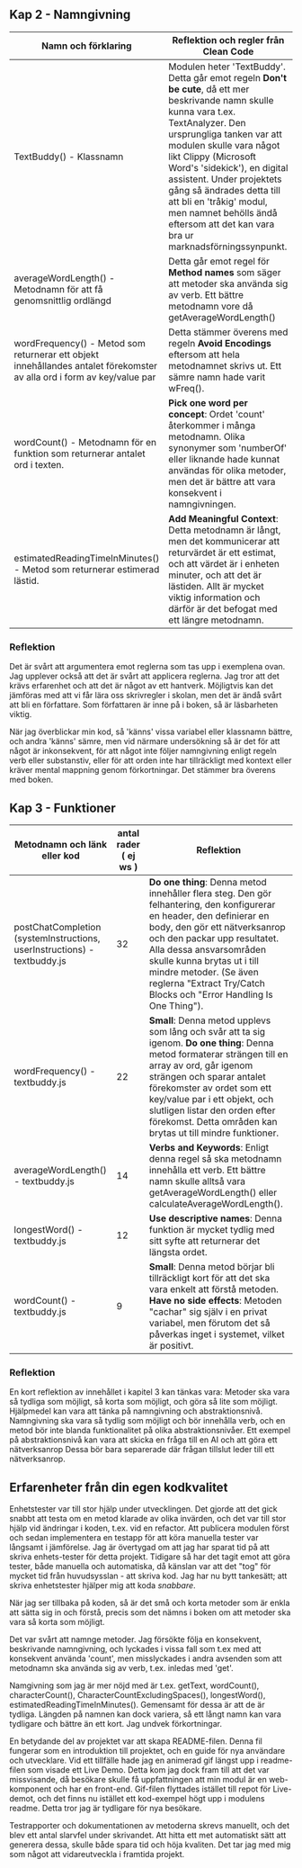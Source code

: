 ## Kap 2 - Namngivning

Namn och förklaring | Reflektion och regler från Clean Code
---|---
TextBuddy() - Klassnamn | Modulen heter 'TextBuddy'. Detta går emot regeln **Don't be cute**, då ett mer beskrivande namn skulle kunna vara t.ex. TextAnalyzer. Den ursprungliga tanken var att modulen skulle vara något likt Clippy (Microsoft Word's 'sidekick'), en digital assistent. Under projektets gång så ändrades detta till att bli en 'tråkig' modul, men namnet behölls ändå eftersom att det kan vara bra ur marknadsförningssynpunkt.
averageWordLength() -  Metodnamn för att få genomsnittlig ordlängd | Detta går emot regel för **Method names** som säger att metoder ska använda sig av verb. Ett bättre metodnamn vore då getAverageWordLength()
wordFrequency() -  Metod som returnerar ett objekt innehållandes antalet förekomster av alla ord i form av key/value par | Detta stämmer överens med regeln **Avoid Encodings** eftersom att hela metodnamnet skrivs ut. Ett sämre namn hade varit wFreq().
wordCount() -  Metodnamn för en funktion som returnerar antalet ord i texten. | **Pick one word per concept**: Ordet 'count' återkommer i många metodnamn. Olika synonymer som 'numberOf' eller liknande hade kunnat användas för olika metoder, men det är bättre att vara konsekvent i namngivningen. 
estimatedReadingTimeInMinutes() - Metod som returnerar estimerad lästid. | **Add Meaningful Context**: Detta metodnamn är långt, men det kommunicerar att returvärdet är ett estimat, och att värdet är i enheten minuter, och att det är lästiden. Allt är mycket viktig information och därför är det befogat med ett längre metodnamn.


### Reflektion
Det är svårt att argumentera emot reglerna som tas upp i exemplena ovan. Jag upplever också att det är svårt att applicera reglerna. Jag tror att det krävs erfarenhet och att det är något av ett hantverk. Möjligtvis kan det jämföras med att vi får lära oss skrivregler i skolan, men det är ändå svårt att bli en författare. Som författaren är inne på i boken, så är läsbarheten viktig.

 När jag överblickar min kod, så 'känns' vissa variabel eller klassnamn  bättre, och andra 'känns' sämre, men vid närmare undersökning så är det för att något är inkonsekvent, för att något inte följer namngivning enligt regeln verb eller substanstiv, eller för att orden inte har tillräckligt med kontext eller kräver mental mappning genom förkortningar. Det stämmer bra överens med boken.

## Kap 3 - Funktioner

Metodnamn och länk eller kod | antal rader ( ej ws ) | Reflektion
---|---|---
postChatCompletion (systemInstructions, userInstructions) - textbuddy.js | 32 |**Do one thing**: Denna metod innehåller flera steg. Den gör felhantering, den konfigurerar en header, den definierar en body, den gör ett nätverksanrop och den packar upp resultatet. Alla dessa ansvarsområden skulle kunna brytas ut i till mindre metoder. (Se även reglerna "Extract Try/Catch Blocks och "Error Handling Is One Thing").
wordFrequency() - textbuddy.js | 22 |**Small**: Denna metod upplevs som lång och svår att ta sig igenom. **Do one thing**: Denna metod formaterar strängen till en array av ord, går igenom strängen och sparar antalet förekomster av ordet som ett key/value par i ett objekt, och slutligen listar den orden efter förekomst. Detta områden kan brytas ut till mindre funktioner.
averageWordLength() - textbuddy.js | 14 | **Verbs and Keywords**: Enligt denna regel så ska metodnamn innehålla ett verb. Ett bättre namn skulle alltså vara getAverageWordLength() eller calculateAverageWordLength().
longestWord() - textbuddy.js | 12 | **Use descriptive names**: Denna funktion är mycket tydlig med sitt syfte att returnerar det längsta ordet.
wordCount() - textbuddy.js | 9 | **Small**: Denna metod börjar bli tillräckligt kort för att det ska vara enkelt att förstå metoden. **Have no side effects**: Metoden "cachar" sig själv i en privat variabel, men förutom det så påverkas inget i systemet, vilket är positivt.


### Reflektion
En kort reflektion av innehållet i kapitel 3 kan tänkas vara: Metoder ska vara så tydliga som möjligt, så korta som möjligt, och göra så lite som möjligt. Hjälpmedel kan vara att tänka på namngivning och abstraktionsnivå. Namngivning ska vara så tydlig som möjligt och bör innehålla verb, och en metod bör inte blanda funktionalitet på olika abstraktionsnivåer. Ett exempel på abstraktionsnivå kan vara att skicka en fråga till en AI och att göra ett nätverksanrop Dessa bör bara separerade där frågan tillslut leder till ett nätverksanrop.

## Erfarenheter från din egen kodkvalitet

Enhetstester var till stor hjälp under utvecklingen. Det gjorde att det gick snabbt att testa om en metod klarade av olika invärden, och det var till stor hjälp vid ändringar i koden, t.ex. vid en refactor. Att publicera modulen först och sedan implementera en testapp för att köra manuella tester var långsamt i jämförelse. Jag är övertygad om att jag har sparat tid på att skriva enhets-tester för detta projekt. Tidigare så har det tagit emot att göra tester, både manuella och automatiska, då känslan var att det "tog" för mycket tid från huvudsysslan - att skriva kod. Jag har nu bytt tankesätt; att skriva enhetstester hjälper mig att koda _snabbare_.

När jag ser tillbaka på koden, så är det små och korta metoder som är enkla att sätta sig in och förstå, precis som det nämns i boken om att metoder ska vara så korta som möjligt.

Det var svårt att namnge metoder. Jag försökte följa en konsekvent, beskrivande namngivning, och lyckades i vissa fall som t.ex med att konsekvent använda 'count', men misslyckades i andra avsenden som att metodnamn ska använda sig av verb, t.ex. inledas med 'get'.

Namgivning som jag är mer nöjd med är t.ex. getText, wordCount(), characterCount(), CharacterCountExcludingSpaces(), longestWord(), estimatedReadingTimeInMinutes(). Gemensamt för dessa är att de är tydliga. Längden på namnen kan dock variera, så ett långt namn kan vara tydligare och bättre än ett kort. Jag undvek förkortningar.

En betydande del av projektet var att skapa README-filen. Denna fil fungerar som en introduktion till projektet, och en guide för nya användare och utvecklare. Vid ett tillfälle hade jag en animerad gif längst upp i readme-filen som visade ett Live Demo. Detta kom jag dock fram till att det var missvisande, då besökare skulle få uppfattningen att min modul är en web-komponent och har en front-end. Gif-filen flyttades istället till  repot för Live-demot, och det finns nu istället ett kod-exempel högt upp i modulens readme. Detta tror jag är tydligare för nya besökare.

Testrapporter och dokumentationen av metoderna skrevs manuellt, och det blev ett antal slarvfel under skrivandet. Att hitta ett met automatiskt sätt att generera dessa, skulle både spara tid och höja kvaliten. Det tar jag med mig som något att vidareutveckla i framtida projekt.
